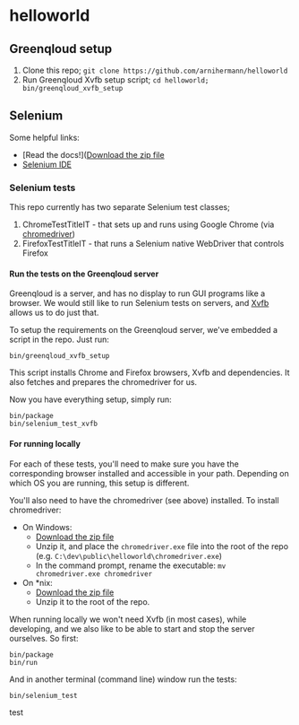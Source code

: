 # helloworld

## Greenqloud setup

1. Clone this repo; `git clone https://github.com/arnihermann/helloworld`
2. Run Greenqloud Xvfb setup script; `cd helloworld; bin/greenqloud_xvfb_setup`

## Selenium

Some helpful links:

* [Read the docs!]([Download the zip file](http://chromedriver.storage.googleapis.com/index.html)
* [Selenium IDE](http://www.seleniumhq.org/projects/ide/)

### Selenium tests

This repo currently has two separate Selenium test classes;

1. ChromeTestTitleIT - that sets up and runs using Google Chrome (via [chromedriver](http://code.google.com/p/selenium/wiki/ChromeDriver))
2. FirefoxTestTitleIT - that runs a Selenium native WebDriver that controls Firefox

#### Run the tests on the Greenqloud server

Greenqloud is a server, and has no display to run GUI programs like a browser. We would still like to run Selenium tests on servers, and [Xvfb](http://en.wikipedia.org/wiki/Xvfb) allows us to do just that.

To setup the requirements on the Greenqloud server, we've embedded a script in the repo. Just run:

    bin/greenqloud_xvfb_setup

This script installs Chrome and Firefox browsers, Xvfb and dependencies. It also fetches and prepares the chromedriver for us.

Now you have everything setup, simply run:

    bin/package
    bin/selenium_test_xvfb

#### For running locally

For each of these tests, you'll need to make sure you have the corresponding browser installed and accessible in your path. Depending on which OS you are running, this setup is different. 

You'll also need to have the chromedriver (see above) installed. To install chromedriver:

* On Windows:
    * [Download the zip file](http://chromedriver.storage.googleapis.com/index.html)
    * Unzip it, and place the `chromedriver.exe` file into the root of the repo (e.g. `C:\dev\public\helloworld\chromedriver.exe`)
    * In the command prompt, rename the executable: `mv chromedriver.exe chromedriver`
* On *nix:
    * [Download the zip file](http://chromedriver.storage.googleapis.com/index.html)
    * Unzip it to the root of the repo.

When running locally we won't need Xvfb (in most cases), while developing, and we also like to be able to start and stop the server ourselves. So first:

    bin/package
    bin/run

And in another terminal (command line) window run the tests:

    bin/selenium_test

test
